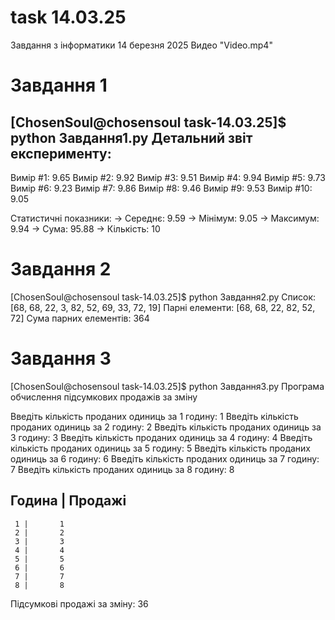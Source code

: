 # task 14.03.25
Завдання з інформатики 14 березня 2025
Видео "Video.mp4"

# Завдання 1
[ChosenSoul@chosensoul task-14.03.25]$ python Завдання1.py
Детальний звіт експерименту:
------------------------------
Вимір #1: 9.65
Вимір #2: 9.92
Вимір #3: 9.51
Вимір #4: 9.94
Вимір #5: 9.73
Вимір #6: 9.23
Вимір #7: 9.86
Вимір #8: 9.46
Вимір #9: 9.53
Вимір #10: 9.05

Статистичні показники:
→ Середнє: 9.59
→ Мінімум: 9.05
→ Максимум: 9.94
→ Сума: 95.88
→ Кількість: 10

# Завдання 2
[ChosenSoul@chosensoul task-14.03.25]$ python Завдання2.py
Список: [68, 68, 22, 3, 82, 52, 69, 33, 72, 19]
Парні елементи: [68, 68, 22, 82, 52, 72]
Сума парних елементів: 364

# Завдання 3
[ChosenSoul@chosensoul task-14.03.25]$ python Завдання3.py
Програма обчислення підсумкових продажів за зміну

Введіть кількість проданих одиниць за 1 годину: 1
Введіть кількість проданих одиниць за 2 годину: 2
Введіть кількість проданих одиниць за 3 годину: 3
Введіть кількість проданих одиниць за 4 годину: 4
Введіть кількість проданих одиниць за 5 годину: 5
Введіть кількість проданих одиниць за 6 годину: 6
Введіть кількість проданих одиниць за 7 годину: 7
Введіть кількість проданих одиниць за 8 годину: 8

Година | Продажі
-------------------
     1 |       1
     2 |       2
     3 |       3
     4 |       4
     5 |       5
     6 |       6
     7 |       7
     8 |       8

Підсумкові продажі за зміну: 36